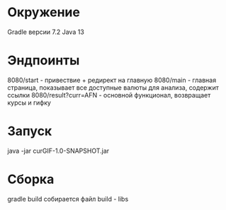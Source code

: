 # Окружение 
Gradle версии 7.2
Java 13

# Эндпоинты
8080/start - привествие + редирект на главную
8080/main - главная страница, показывает все доступные валюты для анализа, содержит ссылки 
8080/result?curr=AFN - основной функционал, возвращает курсы и гифку 

# Запуск
java -jar curGIF-1.0-SNAPSHOT.jar
# Сборка
gradle build
собирается файл build - libs
